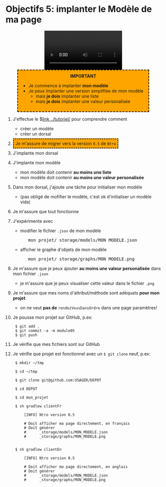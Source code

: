 # Objectifs 5: implanter le Modèle de ma page

<center>
<video width="50%" src="presentation.mp4" type="video/mp4" controls>
</center>

<center>
<div style="background-color:orange;width:80%;border:2px dashed black;padding:10px">
<strong>IMPORTANT</strong>
<div style="text-align:left">
<ul>
<li>Je commence à implanter <strong>mon modèle</strong>
<li>Je peux implanter une version simplifiée de mon modèle
    <ul>
        <li>mais <strong>je dois</strong> implanter une liste
        <li>mais <strong>je dois</strong> implanter une valeur personalisée
    </ul>
    
</ul>
</div>
</center>

1. J'effectue le $[link ../tutoriel/](tutoriel) pour comprendre comment
    * créer un modèle
    * créer un dorsal

1. <span style="padding:5px;background-color:orange;border-style:dotted">Je m'assure de migrer vers la version `0.5` de `Ntro`</span>

1. J'implante mon dorsal

1. J'implante mon modèle
    * mon modèle doit contenir <strong>au moins une liste</strong>
    * mon modèle doit contenir <strong>au moins une valeur personalisée</strong>

1. Dans mon dorsal, j'ajoute une tâche pour initialiser mon modèle
    * (pas obligé de mofifier le modèle, c'est ok d'initialiser un modèle vide)

1. Je m'assure que tout fonctionne

1. J'expérimente avec
    * modifier le fichier `.json` de mon modèle

        <pre>   mon_projet/_storage/models/MON_MODELE.json</pre>

    * afficher le graphe d'objets de mon modèle

        <pre>   mon_projet/_storage/graphs/MON_MODELE.png</pre>


1. Je m'assure que je peux ajouter **au moins une valeur personalisée** dans mon fichier `.json`
    * je m'assure que je peux visualiser cette valeur dans le fichier `.png`

1. Je m'assure que mes noms d'attribut/méthode sont adéquats **pour mon projet**
    * on ne veut **pas de** `rendezVousDansOrdre` dans une page paramètres!

1. Je pousse mon projet sur GitHub, p.ex:

        $ git add .
        $ git commit -a -m module05
        $ git push 

1. Je vérifie que mes fichiers sont sur GitHub

1. Je vérifie que projet est fonctionnel avec un `$ git clone` neuf, p.ex:

        $ mkdir ~/tmp

        $ cd ~/tmp

        $ git clone git@github.com:USAGER/DEPOT

        $ cd DEPOT

        $ cd mon_projet

        $ sh gradlew clientFr

            [INFO] Ntro version 0.5

            # Doit afficher ma page directement, en français
            # Doit générer
            #      _storage/models/MON_MODELE.json
            #      _storage/graphs/MON_MODELE.png


        $ sh gradlew clientEn

            [INFO] Ntro version 0.5

            # Doit afficher ma page directement, en anglais
            # Doit générer
            #      _storage/models/MON_MODELE.json
            #      _storage/graphs/MON_MODELE.png

